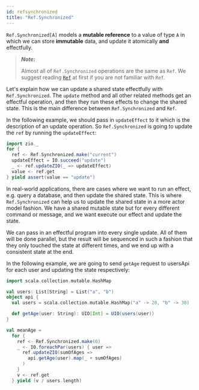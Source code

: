 ```yaml
---
id: refsynchronized
title: "Ref.Synchronized"
---
```

`Ref.Synchronized[A]` models a **mutable reference** to a value of type `A` in which we can store **immutable** data, and update it atomically **and** effectfully.

> _**Note:**_
>
> Almost all of `Ref.Synchronized` operations are the same as `Ref`. We suggest reading [`Ref`](ref.md) at first if you are not familiar with `Ref`.

Let's explain how we can update a shared state effectfully with `Ref.Synchronized`. The `update` method and all other related methods get an effectful operation, and then they run these effects to change the shared state. This is the main difference between `Ref.Synchronized` and `Ref`. 

In the following example, we should pass in `updateEffect` to it which is the description of an update operation. So `Ref.Synchronized` is going to update the `ref` by running the `updateEffect`:

```scala mdoc:silent
import zio._
for {
  ref <- Ref.Synchronized.make("current")
  updateEffect = IO.succeed("update")
  _ <- ref.updateZIO(_ => updateEffect)
  value <- ref.get
} yield assert(value == "update")
```

In real-world applications, there are cases where we want to run an effect, e.g. query a database, and then update the shared state. This is where `Ref.Synchronized` can help us to update the shared state in a more actor model fashion. We have a shared mutable state but for every different command or message, and we want execute our effect and update the state. 

We can pass in an effectful program into every single update. All of them will be done parallel, but the result will be sequenced in such a fashion that they only touched the state at different times, and we end up with a consistent state at the end.

In the following example, we are going to send `getAge` request to usersApi for each user and updating the state respectively:

```scala mdoc:invisible
import scala.collection.mutable.HashMap

val users: List[String] = List("a", "b")
object api {
  val users = scala.collection.mutable.HashMap("a" -> 20, "b" -> 30)

  def getAge(user: String): UIO[Int] = UIO(users(user))
}
```

```scala mdoc:silent
val meanAge =
  for {
    ref <- Ref.Synchronized.make(0)
    _ <- IO.foreachPar(users) { user =>
      ref.updateZIO(sumOfAges =>
        api.getAge(user).map(_ + sumOfAges)
      )
    }
    v <- ref.get
  } yield (v / users.length)
```

